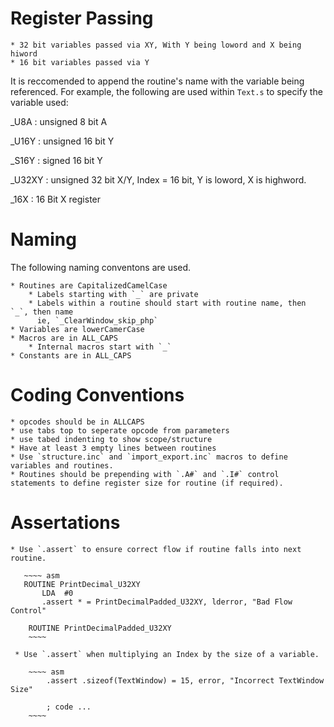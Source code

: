 
Register Passing
================
    * 32 bit variables passed via XY, With Y being loword and X being hiword
    * 16 bit variables passed via Y

It is reccomended to append the routine's name with the variable being referenced. For example, the following are used within `Text.s` to specify the variable used:

_U8A
: unsigned 8 bit A

_U16Y
: unsigned 16 bit Y

_S16Y
: signed 16 bit Y

_U32XY
: unsigned 32 bit X/Y, Index = 16 bit, Y is loword, X is highword.

_16X
: 16 Bit X register


Naming
======
The following naming conventons are used.

    * Routines are CapitalizedCamelCase
        * Labels starting with `_` are private
        * Labels within a routine should start with routine name, then `_`, then name
          ie, `_ClearWindow_skip_php`
    * Variables are lowerCamerCase
    * Macros are in ALL_CAPS
        * Internal macros start with `_`
    * Constants are in ALL_CAPS


Coding Conventions
==================
    * opcodes should be in ALLCAPS
    * use tabs top to seperate opcode from parameters
    * use tabed indenting to show scope/structure
    * Have at least 3 empty lines between routines
    * Use `structure.inc` and `import_export.inc` macros to define variables and routines.
    * Routines should be prepending with `.A#` and `.I#` control statements to define register size for routine (if required).


Assertations
============
    * Use `.assert` to ensure correct flow if routine falls into next routine.

       ~~~~ asm
       ROUTINE PrintDecimal_U32XY
           LDA	#0
           .assert * = PrintDecimalPadded_U32XY, lderror, "Bad Flow Control"

        ROUTINE PrintDecimalPadded_U32XY
        ~~~~

     * Use `.assert` when multiplying an Index by the size of a variable.

        ~~~~ asm
            .assert .sizeof(TextWindow) = 15, error, "Incorrect TextWindow Size"

            ; code ...
        ~~~~ 
 
